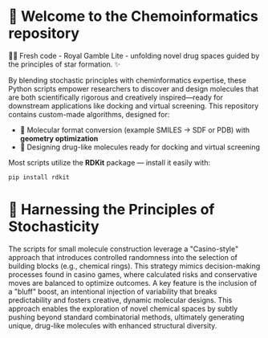 # 🔬 Welcome to the Chemoinformatics repository 

🔭🐍 Fresh code - Royal Gamble Lite - unfolding novel drug spaces guided by the principles of star formation. ✨ 

By blending stochastic principles with cheminformatics expertise, these Python scripts empower researchers to discover and design molecules that are both scientifically rigorous and creatively inspired—ready for downstream applications like docking and virtual screening. This repository contains custom-made algorithms, designed for:

- 🔄 Molecular format conversion (example SMILES →  SDF or PDB) with **geometry optimization**  
- 💊 Designing drug-like molecules ready for docking and virtual screening

Most scripts utilize the **RDKit** package — install it easily with:

```bash
pip install rdkit
```

# 🎲 Harnessing the Principles of Stochasticity

The scripts for small molecule construction leverage a "Casino-style" approach that introduces controlled randomness into the selection of building blocks (e.g., chemical rings). This strategy mimics decision-making processes found in casino games, where calculated risks and conservative moves are balanced to optimize outcomes. A key feature is the inclusion of a "bluff" boost, an intentional injection of variability that breaks predictability and fosters creative, dynamic molecular designs. This approach enables the exploration of novel chemical spaces by subtly pushing beyond standard combinatorial methods, ultimately generating unique, drug-like molecules with enhanced structural diversity.
